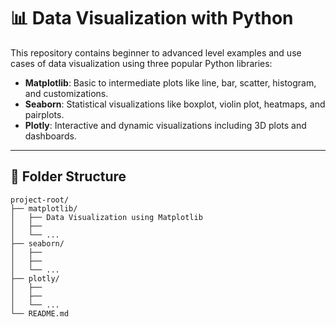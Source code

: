 # 📊 Data Visualization with Python

This repository contains beginner to advanced level examples and use cases of data visualization using three popular Python libraries:

- **Matplotlib**: Basic to intermediate plots like line, bar, scatter, histogram, and customizations.
- **Seaborn**: Statistical visualizations like boxplot, violin plot, heatmaps, and pairplots.
- **Plotly**: Interactive and dynamic visualizations including 3D plots and dashboards.

---

## 📁 Folder Structure

```
project-root/
├── matplotlib/
│   ├── Data Visualization using Matplotlib
│   ├── 
│   └── ...
├── seaborn/
│   ├── 
│   ├── 
│   └── ...
├── plotly/
│   ├── 
│   ├── 
│   └── ...
└── README.md
```
